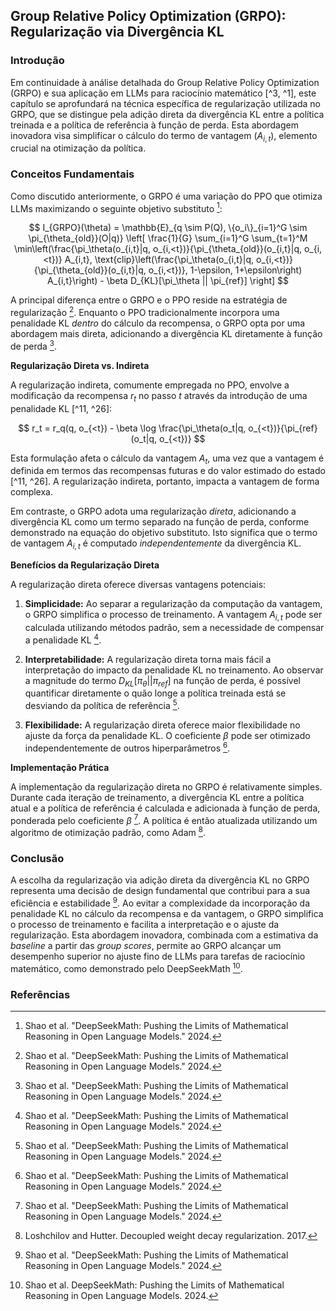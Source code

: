 ## Group Relative Policy Optimization (GRPO): Regularização via Divergência KL

### Introdução

Em continuidade à análise detalhada do Group Relative Policy Optimization (GRPO) e sua aplicação em LLMs para raciocínio matemático [^3, ^1], este capítulo se aprofundará na técnica específica de regularização utilizada no GRPO, que se distingue pela adição direta da divergência KL entre a política treinada e a política de referência à função de perda. Esta abordagem inovadora visa simplificar o cálculo do termo de vantagem ($A_{i,t}$), elemento crucial na otimização da política.

### Conceitos Fundamentais

Como discutido anteriormente, o GRPO é uma variação do PPO que otimiza LLMs maximizando o seguinte objetivo substituto [^11]:

$$
I_{GRPO}(\theta) = \mathbb{E}_{q \sim P(Q), \{o_i\}_{i=1}^G \sim \pi_{\theta_{old}}(O|q)} \left[ \frac{1}{G} \sum_{i=1}^G \sum_{t=1}^M \min\left(\frac{\pi_\theta(o_{i,t}|q, o_{i,<t})}{\pi_{\theta_{old}}(o_{i,t}|q, o_{i,<t})} A_{i,t}, \text{clip}\left(\frac{\pi_\theta(o_{i,t}|q, o_{i,<t})}{\pi_{\theta_{old}}(o_{i,t}|q, o_{i,<t})}, 1-\epsilon, 1+\epsilon\right) A_{i,t}\right) - \beta D_{KL}[\pi_\theta || \pi_{ref}] \right]
$$

A principal diferença entre o GRPO e o PPO reside na estratégia de regularização [^11]. Enquanto o PPO tradicionalmente incorpora uma penalidade KL *dentro* do cálculo da recompensa, o GRPO opta por uma abordagem mais direta, adicionando a divergência KL diretamente à função de perda [^11].

**Regularização Direta vs. Indireta**

A regularização indireta, comumente empregada no PPO, envolve a modificação da recompensa $r_t$ no passo *t* através da introdução de uma penalidade KL [^11, ^26]:

$$
r_t = r_q(q, o_{<t}) - \beta \log \frac{\pi_\theta(o_t|q, o_{<t})}{\pi_{ref}(o_t|q, o_{<t})}
$$

Esta formulação afeta o cálculo da vantagem $A_t$, uma vez que a vantagem é definida em termos das recompensas futuras e do valor estimado do estado [^11, ^26]. A regularização indireta, portanto, impacta a vantagem de forma complexa.

Em contraste, o GRPO adota uma regularização *direta*, adicionando a divergência KL como um termo separado na função de perda, conforme demonstrado na equação do objetivo substituto. Isto significa que o termo de vantagem $A_{i,t}$ é computado *independentemente* da divergência KL.

**Benefícios da Regularização Direta**

A regularização direta oferece diversas vantagens potenciais:

1.  **Simplicidade:** Ao separar a regularização da computação da vantagem, o GRPO simplifica o processo de treinamento. A vantagem $A_{i,t}$ pode ser calculada utilizando métodos padrão, sem a necessidade de compensar a penalidade KL [^11].

2.  **Interpretabilidade:** A regularização direta torna mais fácil a interpretação do impacto da penalidade KL no treinamento. Ao observar a magnitude do termo $D_{KL}[\pi_\theta || \pi_{ref}]$ na função de perda, é possível quantificar diretamente o quão longe a política treinada está se desviando da política de referência [^11].

3.  **Flexibilidade:** A regularização direta oferece maior flexibilidade no ajuste da força da penalidade KL. O coeficiente $\beta$ pode ser otimizado independentemente de outros hiperparâmetros [^11].

**Implementação Prática**

A implementação da regularização direta no GRPO é relativamente simples. Durante cada iteração de treinamento, a divergência KL entre a política atual e a política de referência é calculada e adicionada à função de perda, ponderada pelo coeficiente $\beta$ [^11]. A política é então atualizada utilizando um algoritmo de otimização padrão, como Adam [^6].

### Conclusão

A escolha da regularização via adição direta da divergência KL no GRPO representa uma decisão de design fundamental que contribui para a sua eficiência e estabilidade [^11]. Ao evitar a complexidade da incorporação da penalidade KL no cálculo da recompensa e da vantagem, o GRPO simplifica o processo de treinamento e facilita a interpretação e o ajuste da regularização. Esta abordagem inovadora, combinada com a estimativa da *baseline* a partir das *group scores*, permite ao GRPO alcançar um desempenho superior no ajuste fino de LLMs para tarefas de raciocínio matemático, como demonstrado pelo DeepSeekMath [^1].

### Referências
[^1]: Shao et al. DeepSeekMath: Pushing the Limits of Mathematical Reasoning in Open Language Models. 2024.
[^3]: DeepSeek-AI. Deepseek LLM: scaling open-source language models with longtermism. 2024.
[^6]: Loshchilov and Hutter. Decoupled weight decay regularization. 2017.
[^11]: Shao et al. "DeepSeekMath: Pushing the Limits of Mathematical Reasoning in Open Language Models." 2024.
[^26]: Schulman et al. Proximal policy optimization algorithms. 2017.

<!-- END -->